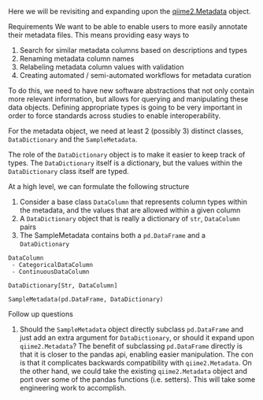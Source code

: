 Here we will be revisiting and expanding upon the [qiime2.Metadata](https://github.com/qiime2/qiime2/blob/dev/qiime2/metadata/metadata.py) object.

Requirements
We want to be able to enable users to more easily annotate their metadata files.  This means providing easy ways to
1. Search for similar metadata columns based on descriptions and types
2. Renaming metadata column names
3. Relabeling metadata column values with validation
4. Creating automated / semi-automated workflows for metadata curation

To do this, we need to have new software abstractions that not only contain more relevant information, but allows for querying and manipulating these data objects.
Defining appropriate types is going to be very important in order to force standards across studies to enable interoperability.


For the metadata object, we need at least 2 (possibly 3) distinct classes, `DataDictionary` and the `SampleMetadata`.


The role of the `DataDictionary` object is to make it easier to keep track of types.
The `DataDictionary` itself is a dictionary, but the values within the `DataDictionary` class itself are typed.



At a high level, we can formulate the following structure

1. Consider a base class `DataColumn` that represents column types within the metadata, and the values that are allowed within a given column
2. A `DataDictionary` object that is really a dictionary of `str`, `DataColumn` pairs
3. The SampleMetadata contains both a `pd.DataFrame` and a `DataDictionary`


```
DataColumn
 - CategoricalDataColumn
 - ContinuousDataColumn

DataDictionary[Str, DataColumn]

SampleMetadata(pd.DataFrame, DataDictionary)
```


Follow up questions

1. Should the `SampleMetadata` object directly subclass `pd.DataFrame` and just add an extra argument for `DataDictionary`, or should it expand upon `qiime2.Metadata`?  The benefit of subclassing `pd.DataFrame` directly is that it is closer to the pandas api, enabling easier manipulation.  The con is that it complicates backwards compatibility with `qiime2.Metadata`.  On the other hand, we could take the existing `qiime2.Metadata` object and port over some of the pandas functions (i.e. setters).  This will take some engineering work to accomplish.
